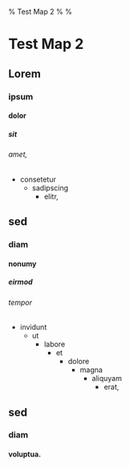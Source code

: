 % Test Map 2
% 
% 

# Test Map 2

## Lorem

### ipsum

#### dolor

##### sit

###### amet,

-   consetetur
    -   sadipscing
        -   elitr,

## sed

### diam

#### nonumy

##### eirmod

###### tempor

-   invidunt
    -   ut
        -   labore
            -   et
                -   dolore
                    -   magna
                        -   aliquyam
                            -   erat,

## sed

### diam

#### voluptua.